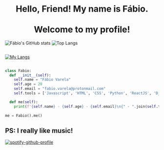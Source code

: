 <div style='text-align:center;'>
  <h1>Hello, Friend! My name is Fábio. <br><br> Welcome to my profile!</h1>
</div>

![Fábio's GitHub stats](https://github-readme-stats.vercel.app/api?username=FabioVV&show_icons=true&theme=synthwave)
![Top Langs](https://github-readme-stats.vercel.app/api/top-langs/?username=FabioVV&layout=donut&theme=synthwave)

##
[![My Langs](https://skillicons.dev/icons?i=js,html,css,react,php,python,django,flask,mysql)](https://skillicons.dev)


##
```python
class Fabio:
  def __init__(self):
    self.name = "Fábio Varela"
    self.age = 20
    self.email = "fabio.varela@protonmail.com"
    self.tools = ['Javascript', 'HTML', 'CSS', 'Python', 'ReactJS', 'Django', 'Flask', 'MySQL', 'SQL Server']

  def me(self):
    print(f'{self.name} - {self.age} - {self.email}\n{" - ".join(self.tools)}')
    
me = Fabio().me()
```

## PS: I really like music!

[![spotify-github-profile](https://spotify-github-profile.vercel.app/api/view?uid=hrrspw551x8ohhw9inis34lti&cover_image=false&theme=default&show_offline=true&background_color=121212&interchange=true&bar_color_cover=false)](https://spotify-github-profile.vercel.app/api/view?uid=hrrspw551x8ohhw9inis34lti&redirect=true)
